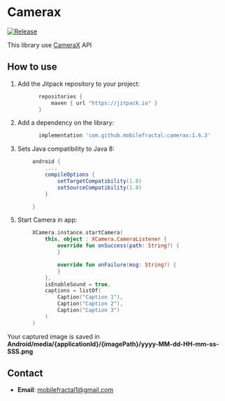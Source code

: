 Camerax
=====================
[![Release][jitpack-svg]][jitpack-link]

This library use [CameraX](https://developer.android.com/training/camerax) API

## How to use

1) Add the Jitpack repository to your project:
```groovy
          repositories {
              maven { url "https://jitpack.io" }
          }
```
2) Add a dependency on the library:
```groovy
          implementation 'com.github.mobilefractal:camerax:1.6.3'
```
3) Sets Java compatibility to Java 8:
```groovy
        android {
            ....
            compileOptions {
                setTargetCompatibility(1.8)
                setSourceCompatibility(1.8)
            }

        }
```

5) Start Camera in app:
```kotlin
        XCamera.instance.startCamera(
            this, object : XCamera.CameraListener {
                override fun onSuccess(path: String?) {
                }

                override fun onFailure(msg: String?) {
                }
            },
            isEnableSound = true,
            captions = listOf(
                Caption("Caption 1"),
                Caption("Caption 2"),
                Caption("Caption 3")
            )
        )
```

Your captured image is saved in **Android/media/{applicationId}/{imagePath}/yyyy-MM-dd-HH-mm-ss-SSS.png**

## Contact
- **Email**: mobilefractal1@gmail.com

[jitpack-svg]: https://jitpack.io/v/mobilefractal/camerax.svg
[jitpack-link]: https://jitpack.io/#mobilefractal/camerax
